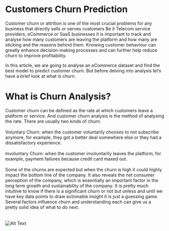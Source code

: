 # Customers Churn Prediction
Customer churn or attrition is one of the most crucial problems for any business that directly sells or serves customers Be it Telecom service providers, eCommerce or SaaS businesses it is important to track and analyse how many customers are leaving the platform and how many are sticking and the reasons behind them. Knowing customer behaviour can greatly enhance decision-making processes and can further help reduce churn to improve profitability.

In this article, we are going to analyse an eCommerce dataset and find the best model to predict customer churn. But before delving into analysis let’s have a brief look at what is churn.

# What is Churn Analysis?
Customer churn can be defined as the rate at which customers leave a platform or service. And customer churn analysis is the method of analysing the rate. There are usually two kinds of churn.
<br><br>
Voluntary Churn:  when the customer voluntarily chooses to not subscribe anymore, for example, they got a better deal somewhere else or they had a dissatisfactory experience.
<br><br>
Involuntary Churn: when the customer involuntarily leaves the platform, for example, payment failures because credit card maxed out.
<br><br>
Some of the churns are expected but when the churn is high it could highly impact the bottom line of the company. It also reveals the net consumer perception of the company, which is essentially an important factor in the long term growth and sustainability of the company. It is pretty much intuitive to know if there is a significant churn or not but unless and until we have key data points to draw actionable insight it is just a guessing game. Several factors influence churn and understanding each can give us a pretty solid idea of what to do next.
<br><br><br>
![Alt Text](https://assets-global.website-files.com/5e78f62c08f1bb8c2d788576/638610922a249b2bcd2aa580_jjck55rw0creq4c5zptrpuz3kyym12dz.png)
